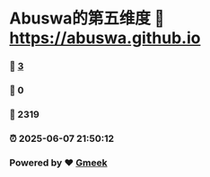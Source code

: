 # Abuswa的第五维度 :link: https://abuswa.github.io 
### :page_facing_up: [3](https://abuswa.github.io/tag.html) 
### :speech_balloon: 0 
### :hibiscus: 2319 
### :alarm_clock: 2025-06-07 21:50:12 
### Powered by :heart: [Gmeek](https://github.com/Meekdai/Gmeek)
